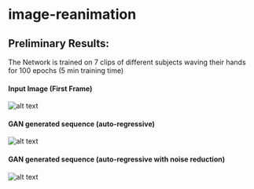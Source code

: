# image-reanimation

## Preliminary Results: 
The Network is trained on 7 clips of different subjects waving their hands for 100 epochs (5 min training time)

#### Input Image (First Frame)
![alt text](../master/results/frame_1.png)

#### GAN generated sequence (auto-regressive)
![alt text](../master/results/original.gif)


#### GAN generated sequence (auto-regressive with noise reduction)
![alt text](../master/results/nosie_reduction.gif)
